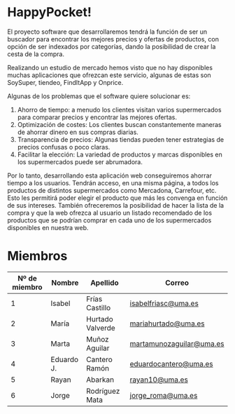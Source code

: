 # HappyPocket!
El proyecto software que desarrollaremos tendrá la función de ser un buscador para encontrar los mejores precios y ofertas de productos, con opción de ser indexados por categorías, dando la posibilidad de crear la cesta de la compra. 

Realizando un estudio de mercado hemos visto que no hay disponibles muchas aplicaciones que ofrezcan este servicio, algunas de estas son SoySuper, tiendeo, FindItApp y Onprice.

Algunas de los problemas que el software quiere solucionar es: 
1. Ahorro de tiempo: a menudo los clientes visitan varios supermercados para comparar precios y encontrar las mejores ofertas. 
2. Optimización de costes: Los clientes buscan constantemente maneras de ahorrar dinero en sus compras diarias.
3. Transparencia de precios: Algunas tiendas pueden tener estrategias de precios confusas o poco claras. 
4. Facilitar la elección: La variedad de productos y marcas disponibles en los supermercados puede ser abrumadora. 

Por lo tanto, desarrollando esta aplicación web conseguiremos ahorrar tiempo a los usuarios. Tendrán acceso, en una misma página, a todos los productos de distintos supermercados como Mercadona, Carrefour, etc. Esto les permitirá poder elegir el producto que más les convenga en función de sus intereses. También ofreceremos la posibilidad de hacer la lista de la compra y que la web ofrezca al usuario un listado recomendado de los productos que se podrían comprar en cada uno de los supermercados disponibles en nuestra web.

# Miembros
|Nº de miembro| Nombre | Apellido | Correo|
|--|--|--|--|
| 1 | Isabel | Frías Castillo | isabelfriasc@uma.es |
| 2| María | Hurtado Valverde | mariahurtado@uma.es |
| 3| Marta | Muñoz Aguilar | martamunozaguilar@uma.es |
| 4| Eduardo J. | Cantero Ramón | eduardocantero@uma.es |
| 5| Rayan | Abarkan | rayan10@uma.es |
| 6| Jorge | Rodríguez Mata | jorge_roma@uma.es |

